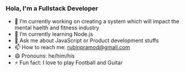 ### Hola, I'm a Fullstack Developer

- 🔭 I’m currently working on creating a system which will impact the mental haelth and fitness industry
- 🌱 I’m currently learning Node.js
- 💬 Ask me about JavaScript or Product development stuffs
- 📫 How to reach me: rubinpramod@gmail.com
- 😄 Pronouns: he/him/his
- ⚡ Fun fact: I love to play Football and Guitar
